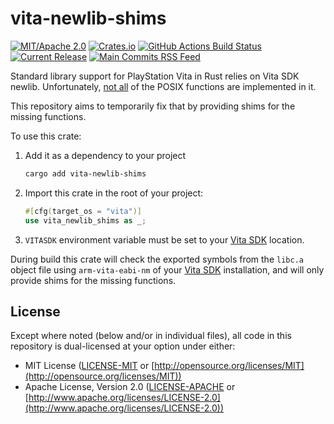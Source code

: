 # vita-newlib-shims


[![MIT/Apache 2.0](https://img.shields.io/badge/license-MIT%2FApache-blue.svg)](https://github.com/vita-rust/vita-newlib-shims#license)
[![Crates.io](https://img.shields.io/crates/v/vita-newlib-shims.svg)](https://crates.io/crates/vita-newlib-shims)
[![GitHub Actions Build Status](https://img.shields.io/github/actions/workflow/status/vita-rust/vita-newlib-shims/ci.yml)](https://github.com/vita-rust/vita-newlib-shims/actions/workflows/ci.yml)
[![Current Release](https://img.shields.io/github/release/vita-rust/vita-newlib-shims.svg)](https://github.com/vita-rust/vita-newlib-shims/releases)
[![Main Commits RSS Feed](https://img.shields.io/badge/rss-commits-ffa500?logo=rss)](https://github.com/vita-rust/vita-newlib-shims/commits/main.atom)

Standard library support for PlayStation Vita in Rust relies on Vita SDK newlib. Unfortunately, [not all](https://github.com/vitasdk/newlib/issues/86) of the POSIX functions are implemented in it.

This repository aims to temporarily fix that by providing shims for the missing functions.

To use this crate:

1. Add it as a dependency to your project

   ```bash
   cargo add vita-newlib-shims
   ```
2. Import this crate in the root of your project:

   ```rust
   #[cfg(target_os = "vita")]
   use vita_newlib_shims as _;
   ```
3. `VITASDK` environment variable must be set to your [Vita SDK] location.

During build this crate will check the exported symbols from the `libc.a` object file using `arm-vita-eabi-nm` of your [Vita SDK] installation, and will only provide shims for the missing functions.


## License

Except where noted (below and/or in individual files), all code in this repository is dual-licensed at your option under either:

* MIT License ([LICENSE-MIT](LICENSE-MIT) or [http://opensource.org/licenses/MIT](http://opensource.org/licenses/MIT))
* Apache License, Version 2.0 ([LICENSE-APACHE](LICENSE-APACHE) or [http://www.apache.org/licenses/LICENSE-2.0](http://www.apache.org/licenses/LICENSE-2.0))

[Vita SDK]: https://vitasdk.org
